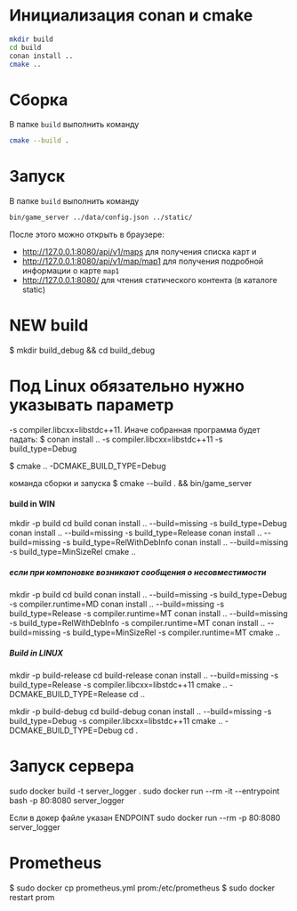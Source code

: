 # Инициализация conan и cmake
```sh
mkdir build
cd build
conan install ..
cmake ..
```
# Сборка
В папке `build` выполнить команду
```sh
cmake --build .
```
# Запуск
В папке `build` выполнить команду
```sh
bin/game_server ../data/config.json ../static/
```
После этого можно открыть в браузере:
* http://127.0.0.1:8080/api/v1/maps для получения списка карт и
* http://127.0.0.1:8080/api/v1/map/map1 для получения подробной информации о карте `map1`
* http://127.0.0.1:8080/ для чтения статического контента (в каталоге static)

# NEW build
$ mkdir build_debug && cd build_debug

# Под Linux обязательно нужно указывать параметр
-s compiler.libcxx=libstdc++11. Иначе собранная
программа будет падать:
$ conan install .. -s compiler.libcxx=libstdc++11 -s build_type=Debug

$ cmake .. -DCMAKE_BUILD_TYPE=Debug

команда сборки и запуска
$ cmake --build . && bin/game_server

#### build in WIN ####
mkdir -p build 
cd build
conan install .. --build=missing -s build_type=Debug
conan install .. --build=missing -s build_type=Release
conan install .. --build=missing -s build_type=RelWithDebInfo
conan install .. --build=missing -s build_type=MinSizeRel
cmake ..

##### если при компоновке возникают сообщения о несовместимости
mkdir -p build 
cd build
conan install .. --build=missing -s build_type=Debug -s compiler.runtime=MD
conan install .. --build=missing -s build_type=Release -s compiler.runtime=MT
conan install .. --build=missing -s build_type=RelWithDebInfo -s compiler.runtime=MT
conan install .. --build=missing -s build_type=MinSizeRel -s compiler.runtime=MT
cmake .. 


##### Build in LINUX 
mkdir -p build-release 
cd build-release
conan install .. --build=missing -s build_type=Release -s compiler.libcxx=libstdc++11
cmake .. -DCMAKE_BUILD_TYPE=Release
cd ..

mkdir -p build-debug
cd build-debug
conan install .. --build=missing -s build_type=Debug -s compiler.libcxx=libstdc++11
cmake .. -DCMAKE_BUILD_TYPE=Debug
cd .

# Запуск сервера 
sudo docker build -t server_logger .
sudo docker run --rm -it --entrypoint bash -p 80:8080 server_logger

Если в докер файле указан ENDPOINT
sudo docker run --rm -p 80:8080 server_logger

# Prometheus
$ sudo docker cp prometheus.yml prom:/etc/prometheus
$ sudo docker restart prom
